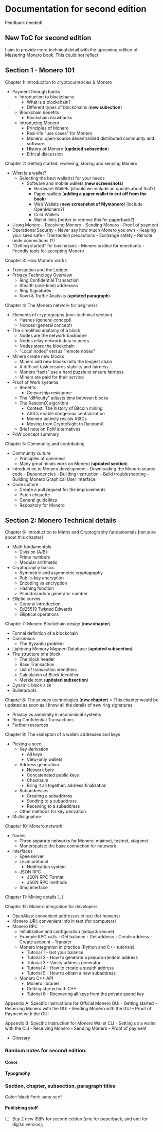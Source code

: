 # Documentation for second edition

Feedback needed!

## New ToC for second edition
I aim to provide more technical detail with the upcoming edition of Mastering Monero book. This could not reflect

## Section 1 - Monero 101

Chapter 1: Introduction to cryptocurrencies & Monero
  - Payment through banks
	- Introduction to blockchains
		- What is a blockchain?
	  - Different types of blockchains (**new subection**)
    - Blockchain benefits
		- Blockchain drawbacks
	- Introducing Monero
		-  Principles of Monero
		-  Real-life “use cases” for Monero
		-  Monero: open-source decentralized distributed community and software
		-  History of Monero (**updated subsection**)
		-  Ethical discussion
		
Chapter 2: Getting started: receiving, storing and sending Monero
	
  - What is a wallet?
	- Selecting the best wallet(s) for your needs 
		- Software and mobile wallets (**new screenshots**)
      		- Hardware Wallets [should we include an update about that?]
      		- Paper wallets (**adding a paper wallet to cut off from the book**)
      		- Web Wallets (**new screenshot of Mymonero**) [include OpenMonero?]
      		- Cold Wallets
      		- Wallet links [better to remove this for paperback?]
  - Using Monero
      	- Receiving Monero
      	- Sending Monero
      	- Proof of payment
  - Operational Security
      		- Never say how much Monero you own
     		- Keeping your seed safe
     		- Transaction precautions
      		- Exchange safety
      		- Remote node connections (?)
  - “Getting started” for businesses
    	 - Monero is ideal for merchants
     	 - Friendly tools for accepting Monero
      
 Chapter 3: How Monero works
   - Transaction and the Ledger
   - Privacy Technology Overview
      	- Ring Confidential Transaction
      	- Stealth (one-time) addresses
      	- Ring Signatures
      	- Kovri & Traffic Analysis (**updated paragraph**)

Chapter 4: The Monero network for beginners
- Elements of cryptography (non-technical section)
	- Hashes (general concept)
	- Nonces (general concept)
- The simplified anatomy of a block
	- Nodes are the network backbone
	- Nodes relay network data to peers
	- Nodes store the blockchain
	- “Local nodes” versus “remote nodes”
- Miners create new blocks
	- Miners add new blocks onto the longest chain
	- A difficult task ensures stability and fairness
	- Monero “taxis” use a hard puzzle to ensure fairness
	- Miners are paid for their service
- Proof of Work systems
	- Benefits
		- Censorship resistance
	- The “difficulty” adjusts time between blocks
	- The RandomX algorithm
		- Context: The history of Bitcoin mining
		- ASICs enable dangerous centralization
		- Monero actively resists ASICs
		- Moving from CryptoNight to RandomX
	- Brief note on PoW alternatives
- PoW concept summary

Chapter 5: Community and contributing
- Community culture
	- Principles of openness
	- Many great minds work on Monero (**updated section**)
- Introduction to Monero development
		- Downloading the Monero source code
		- Dependencies
		- Building instruction
		- Build troubleshooting
		- Building Monero Graphical User Interface
 - Code culture
	- Create a pull request for the improvements
	- Patch etiquette
	- General guidelines
	- Repository for Monero

## Section 2: Monero Technical details

Chapter 6: Introduction to Maths and Cryptography fundamentals [not sure about this chapter]
- Math fundamentals
	- Division (A/B)
	- Prime numbers
	- Modular arithmetic
- Cryptography basics
	- Symmetric and asymmetric cryptography
	- Public-key encryption 
	- Encoding vs encryption 
	- Hashing function
	- Pseudorandom generator number
- Elliptic curves
	-  General introduction
	-  Ed25519 Twisted Edwards
	-  Elliptical operations
			
Chapter 7: Monero Blockchain design (**new chapter**)
- Formal definition of a blockchain
- Consensus
	- The Byzantin problem 
- Lightning Memory Mapped Database (**updated subsection**)
- The structure of a block
	-  The block header
	-  Base Transaction
	-  List of transaction identifiers
	-  Calculation of Block Identifier
	-  Merkle root (**updated subsection**)
-  Dynamic block size
-  Bulletproofs

Chapter 8: The privacy technologies (**new chapter**)
	> This chapter would be updated as soon as I know all the details of new ring signatures.
- Privacy vs anonimity in economical systems
- Ring Confidential Transactions
- Further resources
	
Chapter 9: The skelepton of a wallet: addresses and keys
-  Picking a seed
	-  Key derivation
		-  All keys
		-  View-only wallets
	-  Address generation
		-  Network byte
		-  Concatenated public keys
		-  Checksum
		-  Bring it all together: address finalization
	-  Subaddresses
		-  Creating a subaddress
		-  Sending to a subaddress
		-  Receiving to a subaddress
	-  Other methods for key derivation
- Multisignature

Chapter 10: Monero network
- Nodes
	- Three separate networks for Monero: mainnet, testnet, stagenet
	- Moneropulse: the base connection for netowork
- Interfaces
	- Epee server
	- Levin protocol
		- Notification system
	- JSON RPC
		- JSON RPC Format
		- JSON RPC methods
	- 0mq interface

Chapter 11: Mining details
[..]

Chapter 12: Monero integration for developers
- OpenAlias: convenient addresses in text (for humans)
- Monero_URI: convenient info in text (for computers)
- Monero RPC
	- Initialization and configuration (setup & secure)
	- Example RPC calls
			- Get balance
			- Get address
			- Create address
			- Create account
			- Transfer
	- Monero integration in practice (Python and C++ tutorials)
		- Tutorial 1 - Get your balance
		- Tutorial 2 - How to generate a pseudo-random address
		- Tutorial 3 - Vanity address generator
		- Tutorial 4 - How to create a stealth address
		- Tutorial 5 - How to obtain a new subaddress
	- Monero C++ API
		- Monero libraries
		- Getting started with C++
		- Tutorial 6 - Recovering all keys from the private spend key
		
Appendix A: Specific Instructions for Official Monero GUI
	- Getting started
	- Receiving Monero with the GUI
	- Sending Monero with the GUI
	- Proof of Payment with the GUI

Appendix B: Specific instruction for Monero Wallet CLI
	- Setting up a wallet with the CLI
	- Receiving Monero
	- Sending Monero
	- Proof of payment

- Glossary

### Random notes for second edition:

#### Cover

#### Typography

### Section, chapter, subsection, paragraph titles
Color: black
Font: sans-serif

#### Publishing stuff

- [ ] Buy 2 new ISBN for second edition (one for paperback, and one for digital version);

